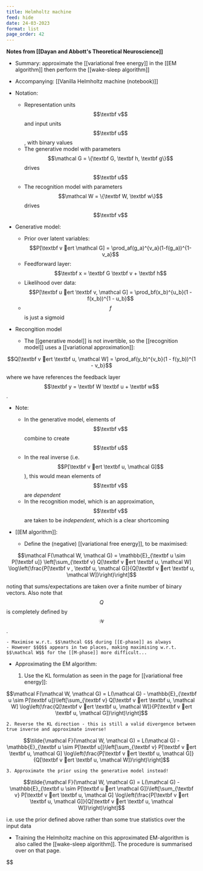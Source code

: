 ```yaml
---
title: Helmholtz machine
feed: hide
date: 24-03-2023
format: list
page_order: 42
---
```



**Notes from [[Dayan and Abbott's Theoretical Neuroscience]]**
- Summary: approximate the [[variational free energy]] in the [[EM algorithm]] then perform the [[wake-sleep algorithm]]
- Accompanying: [[Vanilla Helmholtz machine (notebook)]]

- Notation:
	- Representation units $$\textbf v$$ and input units $$\textbf u$$, with binary values
	- The generative model with parameters $$\mathcal G = \{\textbf G, \textbf h, \textbf g\}$$ drives $$\textbf u$$
	- The recognition model with parameters $$\mathcal W = \{\textbf W, \textbf w\}$$ drives $$\textbf v$$

- Generative model:
	- Prior over latent variables: $$P[\textbf v ert \mathcal G] = \prod_af(g_a)^{v_a}(1-f(g_a))^{1-v_a}$$
	- Feedforward layer: $$\textbf x = \textbf G \textbf v + \textbf h$$
	- Likelihood over data: $$P[\textbf u ert \textbf v, \mathcal G] = \prod_bf(x_b)^{u_b}(1 - f(x_b))^{1 - u_b}$$
	- $$f$$ is just a sigmoid

- Recongition model
	- The [[generative model]] is not invertible, so the [[recognition model]] uses a [[variational approximation]]:

$$Q[\textbf v ert \textbf u, \mathcal W] = \prod_af(y_b)^{v_b}(1 - f(y_b))^{1 - v_b}$$

where we have references the feedback layer $$\textbf y = \textbf W \textbf u + \textbf w$$.

- Note:
	- In the generative model, elements of $$\textbf v$$ combine to create $$\textbf u$$
	- In the real inverse (i.e. $$P[\textbf v ert \textbf u, \mathcal G]$$), this would mean elements of $$\textbf v$$ are *dependent*
	- In the recognition model, which is an approximation, $$\textbf v$$ are taken to be *independent*, which is a clear shortcoming

- [[EM algorithm]]:
	- Define the (negative) [[variational free energy]], to be maximised:

$$\mathcal F(\mathcal W, \mathcal G) = \mathbb{E}_{\textbf u \sim P[\textbf u]} \left[\sum_{\textbf v} Q[\textbf v ert \textbf u, \mathcal W] \log\left(\frac{P[\textbf v , \textbf u, \mathcal G]}{Q[\textbf v ert \textbf u, \mathcal W]}\right)\right]$$

noting that sums/expectations are taken over a finite number of binary vectors. Also note that $$Q$$ is completely defined by $$\mathcal W$$.
	
	- Maximise w.r.t. $$\mathcal G$$ during [[E-phase]] as always
	- However $$Q$$ appears in two places, making maximising w.r.t. $$\mathcal W$$ for the [[M-phase]] more difficult...

- Approximating the EM algorithm:
	
	1. Use the KL formulation as seen in the page for [[variational free energy]]: 

$$\mathcal F(\mathcal W, \mathcal G) = L(\mathcal G) - \mathbb{E}_{\textbf u \sim P[\textbf u]}\left[\sum_{\textbf v} Q[\textbf v ert \textbf u, \mathcal W] \log\left(\frac{Q[\textbf v ert \textbf u, \mathcal W]}{P[\textbf v ert \textbf u, \mathcal G]}\right)\right]$$


	2. Reverse the KL direction - this is still a valid divergence between true inverse and approximate inverse! 

$$\tilde{\mathcal F}(\mathcal W, \mathcal G) = L(\mathcal G) - \mathbb{E}_{\textbf u \sim P[\textbf u]}\left[\sum_{\textbf v} P[\textbf v ert \textbf u, \mathcal G] \log\left(\frac{P[\textbf v ert \textbf u, \mathcal G]}{Q[\textbf v ert \textbf u, \mathcal W]}\right)\right]$$


	3. Approximate the prior using the generative model instead! 

$$\tilde{\mathcal F}(\mathcal W, \mathcal G) = L(\mathcal G) - \mathbb{E}_{\textbf u \sim P[\textbf u ert \mathcal G]}\left[\sum_{\textbf v} P[\textbf v ert \textbf u, \mathcal G] \log\left(\frac{P[\textbf v ert \textbf u, \mathcal G]}{Q[\textbf v ert \textbf u, \mathcal W]}\right)\right]$$

i.e. use the prior defined above rather than some true statistics over the input data

- Training the Helmholtz machine on this approximated EM-algorithm is also called the [[wake-sleep algorithm]]. The procedure is summarised over on that page.

$$